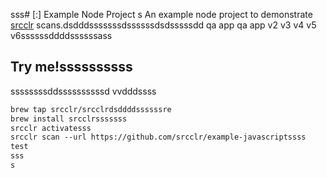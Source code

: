 sss# [:] Example Node Project
s
An example node project to demonstrate [srcclr](https://www.srcclr.com) scans.dsdddsssssssdssssssdsdsssssdd qa app qa app v2 v3 v4 v5 v6ssssssddddssssssass

## Try me!ssssssssss
ssssssssddssssssssssd
vvdddssss
```ss
brew tap srcclr/srcclrdsddddssssssre
brew install srcclrsssssss
srcclr activatesss
srcclr scan --url https://github.com/srcclr/example-javascriptssss
test
sss
s
